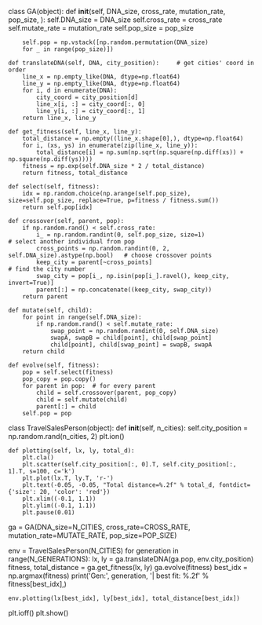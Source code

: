 class GA(object):
    def __init__(self, DNA_size, cross_rate, mutation_rate, pop_size, ):
        self.DNA_size = DNA_size
        self.cross_rate = cross_rate
        self.mutate_rate = mutation_rate
        self.pop_size = pop_size

        self.pop = np.vstack([np.random.permutation(DNA_size)
        for _ in range(pop_size)])

    def translateDNA(self, DNA, city_position):     # get cities' coord in order
        line_x = np.empty_like(DNA, dtype=np.float64)
        line_y = np.empty_like(DNA, dtype=np.float64)
        for i, d in enumerate(DNA):
            city_coord = city_position[d]
            line_x[i, :] = city_coord[:, 0]
            line_y[i, :] = city_coord[:, 1]
        return line_x, line_y

    def get_fitness(self, line_x, line_y):
        total_distance = np.empty((line_x.shape[0],), dtype=np.float64)
        for i, (xs, ys) in enumerate(zip(line_x, line_y)):
            total_distance[i] = np.sum(np.sqrt(np.square(np.diff(xs)) + np.square(np.diff(ys))))
        fitness = np.exp(self.DNA_size * 2 / total_distance)
        return fitness, total_distance

    def select(self, fitness):
        idx = np.random.choice(np.arange(self.pop_size), size=self.pop_size, replace=True, p=fitness / fitness.sum())
        return self.pop[idx]

    def crossover(self, parent, pop):
        if np.random.rand() < self.cross_rate:
            i_ = np.random.randint(0, self.pop_size, size=1)                        # select another individual from pop
            cross_points = np.random.randint(0, 2, self.DNA_size).astype(np.bool)   # choose crossover points
            keep_city = parent[~cross_points]                                       # find the city number
            swap_city = pop[i_, np.isin(pop[i_].ravel(), keep_city, invert=True)]
            parent[:] = np.concatenate((keep_city, swap_city))
        return parent

    def mutate(self, child):
        for point in range(self.DNA_size):
            if np.random.rand() < self.mutate_rate:
                swap_point = np.random.randint(0, self.DNA_size)
                swapA, swapB = child[point], child[swap_point]
                child[point], child[swap_point] = swapB, swapA
        return child

    def evolve(self, fitness):
        pop = self.select(fitness)
        pop_copy = pop.copy()
        for parent in pop:  # for every parent
            child = self.crossover(parent, pop_copy)
            child = self.mutate(child)
            parent[:] = child
        self.pop = pop


class TravelSalesPerson(object):
    def __init__(self, n_cities):
        self.city_position = np.random.rand(n_cities, 2)
        plt.ion()

    def plotting(self, lx, ly, total_d):
        plt.cla()
        plt.scatter(self.city_position[:, 0].T, self.city_position[:, 1].T, s=100, c='k')
        plt.plot(lx.T, ly.T, 'r-')
        plt.text(-0.05, -0.05, "Total distance=%.2f" % total_d, fontdict={'size': 20, 'color': 'red'})
        plt.xlim((-0.1, 1.1))
        plt.ylim((-0.1, 1.1))
        plt.pause(0.01)


ga = GA(DNA_size=N_CITIES, cross_rate=CROSS_RATE, mutation_rate=MUTATE_RATE, pop_size=POP_SIZE)

env = TravelSalesPerson(N_CITIES)
for generation in range(N_GENERATIONS):
    lx, ly = ga.translateDNA(ga.pop, env.city_position)
    fitness, total_distance = ga.get_fitness(lx, ly)
    ga.evolve(fitness)
    best_idx = np.argmax(fitness)
    print('Gen:', generation, '| best fit: %.2f' % fitness[best_idx],)

    env.plotting(lx[best_idx], ly[best_idx], total_distance[best_idx])

plt.ioff()
plt.show()
